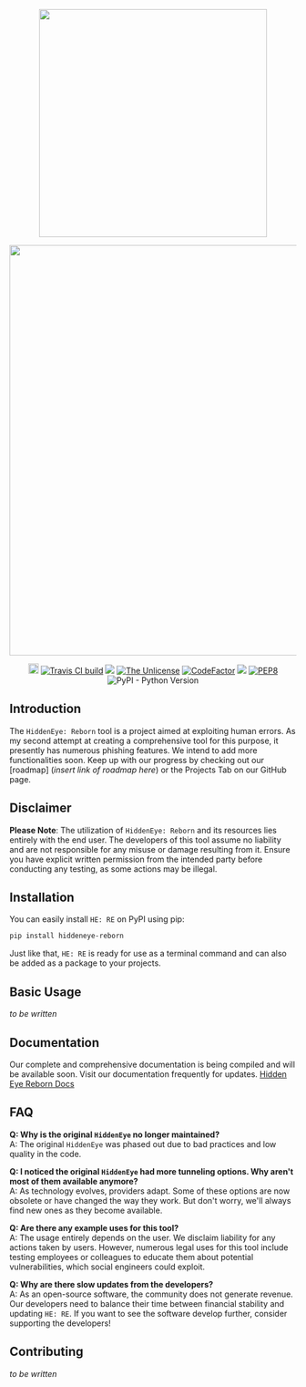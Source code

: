 <p align="center">
    <img src="https://github.com/Open-Security-Group-OSG/HiddenEyeReborn/raw/main/art/HiddenEyeLogo.svg" width="400">
</p>
<p align="center">
    <img src="https://github.com/Open-Security-Group-OSG/HiddenEyeReborn/raw/main/art/HE:RE_text.svg" width="720">
</p>
<p align="center">
    <a href="https://badge.fury.io/py/hiddeneye-reborn"><img src="https://badge.fury.io/py/hiddeneye-reborn.svg" alt="PyPI version" height="18"></a>
    <a href="https://travis-ci.com/github/Open-Security-Group-OSG/HiddenEyeReborn"><img title="Travis CI build" src="https://travis-ci.com/Open-Security-Group-OSG/HiddenEyeReborn.svg?branch=master"></a>
    <a href="https://codecov.io/gh/Open-Security-Group-OSG/HiddenEyeReborn"><img src="https://codecov.io/gh/Open-Security-Group-OSG/HiddenEyeReborn/branch/master/graph/badge.svg" /></a>
    <a href="https://unlicense.org"><img title="The Unlicense" src="https://img.shields.io/badge/license-Unlicense-black.svg"></a>
    <a href="https://www.codefactor.io/repository/github/open-security-group-osg/hiddeneyereborn"><img src="https://www.codefactor.io/repository/github/open-security-group-osg/hiddeneyereborn/badge" alt="CodeFactor" /></a>
    <a href="https://www.codacy.com/gh/Open-Security-Group-OSG/HiddenEyeReborn/dashboard?utm_source=github.com&amp;utm_medium=referral&amp;utm_content=Open-Security-Group-OSG/HiddenEyeReborn&amp;utm_campaign=Badge_Grade"><img src="https://app.codacy.com/project/badge/Grade/372e5b4c61764b8f87580cd57eec92b9"/></a>
    <a href="https://www.python.org/dev/peps/pep-0008/"><img title="PEP8" src="https://img.shields.io/badge/code%20style-pep8-blue.svg"></a>
    <img alt="PyPI - Python Version" src="https://img.shields.io/pypi/pyversions/hiddeneye-reborn">
</p>

## Introduction

The `HiddenEye: Reborn` tool is a project aimed at exploiting human errors. As my second attempt at creating a comprehensive tool for this purpose, it presently has numerous phishing features. We intend to add more functionalities soon. Keep up with our progress by checking out our [roadmap] (*insert link of roadmap here*) or the Projects Tab on our GitHub page. 

## Disclaimer

**Please Note**: The utilization of `HiddenEye: Reborn` and its resources lies entirely with the end user. The developers of this tool assume no liability and are not responsible for any misuse or damage resulting from it. Ensure you have explicit written permission from the intended party before conducting any testing, as some actions may be illegal. 

## Installation

You can easily install `HE: RE` on PyPI using pip: 
```sh
pip install hiddeneye-reborn
```
Just like that, `HE: RE` is ready for use as a terminal command and can also be added as a package to your projects. 

## Basic Usage

*to be written*


## Documentation

Our complete and comprehensive documentation is being compiled and will be available soon. Visit our documentation frequently for updates. [Hidden Eye Reborn Docs](https://hiddeneye-reborn.readthedocs.io)

## FAQ

**Q: Why is the original `HiddenEye` no longer maintained?**  
A: The original `HiddenEye` was phased out due to bad practices and low quality in the code.  

**Q: I noticed the original `HiddenEye` had more tunneling options. Why aren't most of them available anymore?**  
A: As technology evolves, providers adapt. Some of these options are now obsolete or have changed the way they work. But don't worry, we'll always find new ones as they become available. 

**Q: Are there any example uses for this tool?**  
A: The usage entirely depends on the user. We disclaim liability for any actions taken by users. However, numerous legal uses for this tool include testing employees or colleagues to educate them about potential vulnerabilities, which social engineers could exploit. 

**Q: Why are there slow updates from the developers?**   
A: As an open-source software, the community does not generate revenue. Our developers need to balance their time between financial stability and updating `HE: RE`. If you want to see the software develop further, consider supporting the developers!

## Contributing

*to be written*

